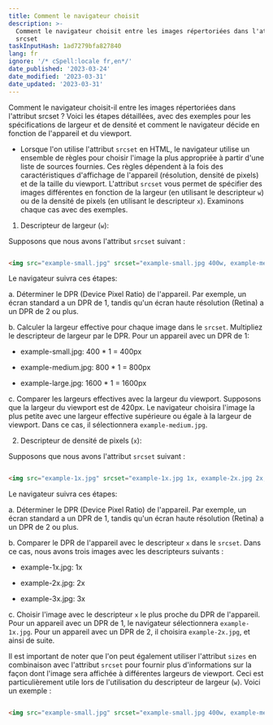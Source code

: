 ```yaml
---
title: Comment le navigateur choisit
description: >-
  Comment le navigateur choisit entre les images répertoriées dans l'attribut
  srcset
taskInputHash: 1ad7279bfa827840
lang: fr
ignore: '/* cSpell:locale fr,en*/'
date_published: '2023-03-24'
date_modified: '2023-03-31'
date_updated: '2023-03-31'
---
```

Comment le navigateur choisit-il entre les images répertoriées dans l'attribut srcset ? Voici les étapes détaillées, avec des exemples pour les spécifications de largeur et de densité et comment le navigateur décide en fonction de l'appareil et du viewport.

- Lorsque l'on utilise l'attribut `srcset` en HTML, le navigateur utilise un ensemble de règles pour choisir l'image la plus appropriée à partir d'une liste de sources fournies. Ces règles dépendent à la fois des caractéristiques d'affichage de l'appareil (résolution, densité de pixels) et de la taille du viewport. L'attribut `srcset` vous permet de spécifier des images différentes en fonction de la largeur (en utilisant le descripteur `w`) ou de la densité de pixels (en utilisant le descripteur `x`). Examinons chaque cas avec des exemples.

1. Descripteur de largeur (`w`):

Supposons que nous avons l'attribut `srcset` suivant :

```html

<img src="example-small.jpg" srcset="example-small.jpg 400w, example-medium.jpg 800w, example-large.jpg 1600w" alt="Image d'exemple">

```

Le navigateur suivra ces étapes:

a. Déterminer le DPR (Device Pixel Ratio) de l'appareil. Par exemple, un écran standard a un DPR de 1, tandis qu'un écran haute résolution (Retina) a un DPR de 2 ou plus.

b. Calculer la largeur effective pour chaque image dans le `srcset`. Multipliez le descripteur de largeur par le DPR. Pour un appareil avec un DPR de 1:

- example-small.jpg: 400 \* 1 = 400px

- example-medium.jpg: 800 \* 1 = 800px

- example-large.jpg: 1600 \* 1 = 1600px

c. Comparer les largeurs effectives avec la largeur du viewport. Supposons que la largeur du viewport est de 420px. Le navigateur choisira l'image la plus petite avec une largeur effective supérieure ou égale à la largeur de viewport. Dans ce cas, il sélectionnera `example-medium.jpg`.

2. Descripteur de densité de pixels (`x`):

Supposons que nous avons l'attribut `srcset` suivant :

```html

<img src="example-1x.jpg" srcset="example-1x.jpg 1x, example-2x.jpg 2x, example-3x.jpg 3x" alt="Image d'exemple">

```

Le navigateur suivra ces étapes:

a. Déterminer le DPR (Device Pixel Ratio) de l'appareil. Par exemple, un écran standard a un DPR de 1, tandis qu'un écran haute résolution (Retina) a un DPR de 2 ou plus.

b. Comparer le DPR de l'appareil avec le descripteur `x` dans le `srcset`. Dans ce cas, nous avons trois images avec les descripteurs suivants :

- example-1x.jpg: 1x

- example-2x.jpg: 2x

- example-3x.jpg: 3x

c. Choisir l'image avec le descripteur `x` le plus proche du DPR de l'appareil. Pour un appareil avec un DPR de 1, le navigateur sélectionnera `example-1x.jpg`. Pour un appareil avec un DPR de 2, il choisira `example-2x.jpg`, et ainsi de suite.

Il est important de noter que l'on peut également utiliser l'attribut `sizes` en combinaison avec l'attribut `srcset` pour fournir plus d'informations sur la façon dont l'image sera affichée à différentes largeurs de viewport. Ceci est particulièrement utile lors de l'utilisation du descripteur de largeur (`w`). Voici un exemple :

```html

<img src="example-small.jpg" srcset="example-small.jpg 400w, example-medium.jpg 800w, example-large.jpg 1600w" sizes="(max-width: 480px) 100vw, (max-width: 960px) 50vw,

```
